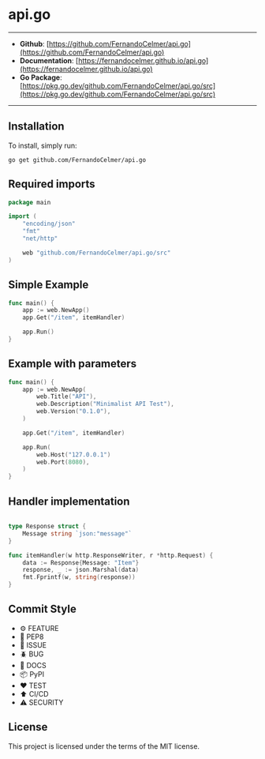 # api.go

---
- **Github**: [https://github.com/FernandoCelmer/api.go](https://github.com/FernandoCelmer/api.go)
- **Documentation**: [https://fernandocelmer.github.io/api.go](https://fernandocelmer.github.io/api.go)
- **Go Package**: [https://pkg.go.dev/github.com/FernandoCelmer/api.go/src](https://pkg.go.dev/github.com/FernandoCelmer/api.go/src)

---

## Installation

To install, simply run:

```shell
go get github.com/FernandoCelmer/api.go
```

## Required imports

```go
package main

import (
	"encoding/json"
	"fmt"
	"net/http"

	web "github.com/FernandoCelmer/api.go/src"
)
```

## Simple Example

```go
func main() {
	app := web.NewApp()
	app.Get("/item", itemHandler)

	app.Run()
}
```

## Example with parameters

```go
func main() {
	app := web.NewApp(
		web.Title("API"),
		web.Description("Minimalist API Test"),
		web.Version("0.1.0"),
	)

	app.Get("/item", itemHandler)

	app.Run(
		web.Host("127.0.0.1")
		web.Port(8080),
	)
}
```

## Handler implementation


```go

type Response struct {
	Message string `json:"message"`
}

func itemHandler(w http.ResponseWriter, r *http.Request) {
	data := Response{Message: "Item"}
	response, _ := json.Marshal(data)
	fmt.Fprintf(w, string(response))
}
```

## Commit Style

- ⚙️ FEATURE
- 📝 PEP8
- 📌 ISSUE
- 🪲 BUG
- 📘 DOCS
- 📦 PyPI
- ❤️️ TEST
- ⬆️ CI/CD
- ⚠️ SECURITY

## License

This project is licensed under the terms of the MIT license.
